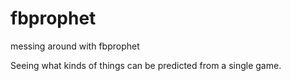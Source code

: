 # fbprophet
messing around with fbprophet

Seeing what kinds of things can be predicted from a single game.
